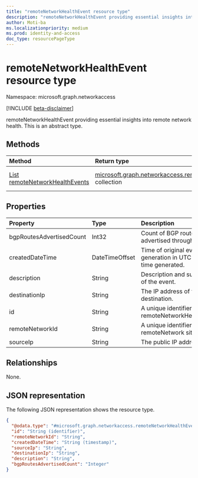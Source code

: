 ```yaml
---
title: "remoteNetworkHealthEvent resource type"
description: "remoteNetworkHealthEvent providing essential insights into remote network health."
author: Moti-ba
ms.localizationpriority: medium
ms.prod: identity-and-access
doc_type: resourcePageType
---
```


# remoteNetworkHealthEvent resource type

Namespace: microsoft.graph.networkaccess

[!INCLUDE [beta-disclaimer](../../includes/beta-disclaimer.md)]

remoteNetworkHealthEvent providing essential insights into remote network health.
This is an abstract type.

## Methods
|Method|Return type|Description|
|:---|:---|:---|
|[List remoteNetworkHealthEvents](../api/networkaccess-logs-list-remotenetworks.md)|[microsoft.graph.networkaccess.remoteNetworkHealthEvent](../resources/networkaccess-remotenetworkhealthevent.md) collection|Get a list of the [microsoft.graph.networkaccess.remoteNetworkHealthEvent](../resources/networkaccess-remotenetworkhealthevent.md) objects and their properties.|

## Properties
|Property|Type|Description|
|:---|:---|:---|
|bgpRoutesAdvertisedCount|Int32|Count of BGP routes advertised through tunnel.|
|createdDateTime|DateTimeOffset|Time of original event generation in UTC Client time generated.|
|description|String|Description and summary of the event.|
|destinationIp|String|The IP address of the destination.|
|id|String|A unique identifier for each remoteNetworkHealthEvent.|
|remoteNetworkId|String|A unique identifier for each remoteNetwork site.|
|sourceIp|String|The public IP address.|

## Relationships
None.

## JSON representation
The following JSON representation shows the resource type.
<!-- {
  "blockType": "resource",
  "keyProperty": "id",
  "@odata.type": "microsoft.graph.networkaccess.remoteNetworkHealthEvent",
  "openType": false
}
-->
``` json
{
  "@odata.type": "#microsoft.graph.networkaccess.remoteNetworkHealthEvent",
  "id": "String (identifier)",
  "remoteNetworkId": "String",
  "createdDateTime": "String (timestamp)",
  "sourceIp": "String",
  "destinationIp": "String",
  "description": "String",
  "bgpRoutesAdvertisedCount": "Integer"
}
```


